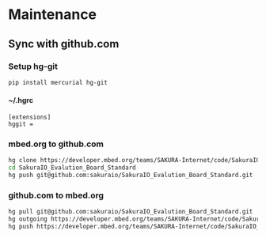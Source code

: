 # Maintenance

## Sync with github.com

### Setup hg-git

```bash
pip install mercurial hg-git
```

#### ~/.hgrc

```
[extensions]
hggit =
```

### mbed.org to github.com

```bash
hg clone https://developer.mbed.org/teams/SAKURA-Internet/code/SakuraIO_Evalution_Board_Standard/ SakuraIO_Evalution_Board_Standard-sync
cd SakuraIO_Evalution_Board_Standard
hg push git@github.com:sakuraio/SakuraIO_Evalution_Board_Standard.git
```

### github.com to mbed.org

```bash
hg pull git@github.com:sakuraio/SakuraIO_Evalution_Board_Standard.git
hg outgoing https://developer.mbed.org/teams/SAKURA-Internet/code/SakuraIO_Evalution_Board_Standard/ # check diff
hg push https://developer.mbed.org/teams/SAKURA-Internet/code/SakuraIO_Evalution_Board_Standard/
```
